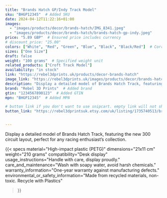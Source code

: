```yaml
---
title: "Brands Hatch GP/Indy Track Model"
sku: "BHGP12345"  # Added SKU
date: 2024-04-12T11:22:16+01:00
images:
  - "images/products/decor/brands-hatch/IMG_8341.jpeg"
  - "images/products/decor/brands-hatch/brands-hatch-gp-indy.jpeg"
price: "5.89 GBP"  # Ensured price includes currency
# discount_price: "25.00"
colors: ["White", "Red", "Green", "Blue", "Black", "Black/Red"]  # Corrected color formatting
sizes: ["One Size"]
draft: false
weight: "100 grams"  # Specified weight unit
related_products: ["Croft Track Model"]
availability: "in stock"
link: "https://rebel3dprints.uk/products/decor-brands-hatch"
image_link: "https://rebel3dprints.uk/images/products/decor/brands-hatch/brands-hatch-gp-indy.jpeg"
description: "Display a detailed model of Brands Hatch Track, featuring the new 300 circuit layout, perfect for any racing enthusiast’s collection."
brand: "Rebel 3D Prints"  # Added brand
gtin: "1234567890123"  # Added GTIN
mpn: "BHGP12345"  # Added MPN

# button link if you don't want to use snipcart. empty link will not show button
button_link: "https://rebel3dprintsuk.etsy.com/uk/listing/1735740513/brands-hatch-race-track-scale-model-with"


---
```


Display a detailed model of Brands Hatch Track, featuring the new 300 circuit layout, perfect for any racing enthusiast’s collection.

{{< specs
    material="High-impact plastic (PETG)"
    dimensions="21x11 cm"
    weight="210 grams"
    compatibility="Desk display"
    usage_instructions="Handle with care, display proudly."
    care_and_maintenance="Wash with soapy water, avoid harsh chemicals."
    warranty_information="One-year warranty against manufacturing defects."
    environmental_or_safety_information="Made from recycled materials, non-toxic. Recycle with Plastics"
>}}
